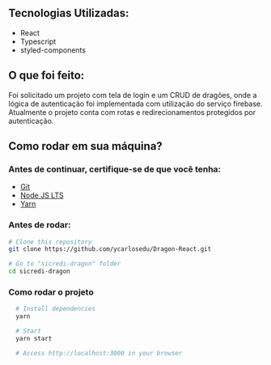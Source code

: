 ## Tecnologias Utilizadas:

- React
- Typescript
- styled-components

## O que foi feito:

Foi solicitado um projeto com tela de login e um CRUD de dragões, onde a lógica de autenticação foi implementada com utilização do serviço firebase. Atualmente o projeto conta com rotas e redirecionamentos protegidos por autenticação.

## Como rodar em sua máquina?

### Antes de continuar, certifique-se de que você tenha:

- [Git](https://git-scm.com/downloads)
- [Node JS LTS](https://nodejs.org/en/download/)
- [Yarn](https://classic.yarnpkg.com/en/docs/install#windows-stable)

### Antes de rodar:

```bash
# Clone this repository
git clone https://github.com/ycarlosedu/Dragon-React.git

# Go to "sicredi-dragon" folder
cd sicredi-dragon
```

### Como rodar o projeto

```bash
  # Install dependencies
  yarn

  # Start
  yarn start

  # Access http://localhost:3000 in your browser
```

